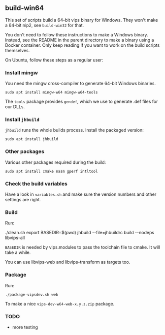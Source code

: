 ## build-win64

This set of scripts build a 64-bit vips binary for Windows. They won't
make a 64-bit nip2, see `build-win32` for that.

You don't need to follow these instructions to make a Windows binary.
Instead, see the README in the parent directory to make a binary using
a Docker container. Only keep reading if you want to work on the build
scripts themselves. 

On Ubuntu, follow these steps as a regular user:

### Install mingw

You need the mingw cross-compiler to generate 64-bit Windows binaries.

	sudo apt install mingw-w64 mingw-w64-tools

The `tools` package provides `gendef`, which we use to generate .def files for
our DLLs.

### Install `jhbuild`

`jhbuild` runs the whole builds process. Install the packaged version:

	sudo apt install jhbuild

### Other packages 

Various other packages required during the build:

	sudo apt install cmake nasm gperf intltool

### Check the build variables

Have a look in `variables.sh` and make sure the version numbers and other
settings are right. 

### Build

Run:

  ./clean.sh
	export BASEDIR=$(pwd)
	jhbuild --file=jhbuildrc build --nodeps libvips-all

`BASEDIR` is needed by vips.modules to pass the toolchain file to cmake. 
It will take a while. 

You can use libvips-web and libvips-transform as targets too.

### Package

Run:

	./package-vipsdev.sh web

To make a nice `vips-dev-w64-web-x.y.z.zip` package. 

### TODO

* more testing
